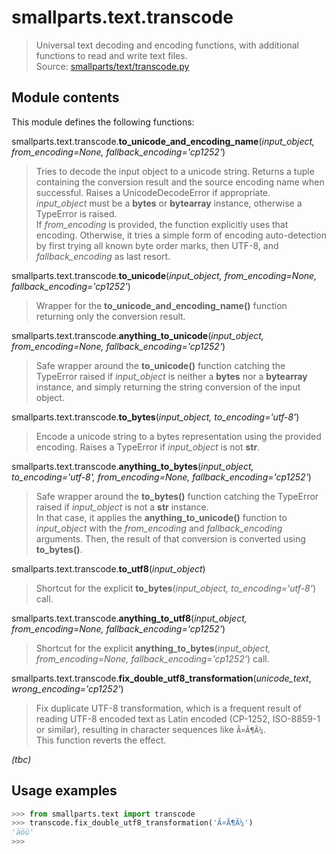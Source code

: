 # smallparts.text.transcode

> Universal text decoding and encoding functions,
> with additional functions to read and write text files.  
> Source: [smallparts/text/transcode.py](https://github.com/blackstream-x/smallparts/blob/master/smallparts/text/transcode.py)

## Module contents

This module defines the following functions:

smallparts.text.transcode.**to_unicode_and_encoding_name**(*input_object, from_encoding=None, fallback_encoding='cp1252'*)

> Tries to decode the input object to a unicode string.
> Returns a tuple containing the conversion result and the source encoding name
> when successful. Raises a UnicodeDecodeError if appropriate.  
> *input_object* must be a **bytes** or **bytearray** instance, otherwise
> a TypeError is raised.  
> If *from_encoding* is provided, the function explicitly uses that encoding.
> Otherwise, it tries a simple form of encoding auto-detection by first trying
> all known byte order marks, then UTF-8, and *fallback_encoding* as last resort.

smallparts.text.transcode.**to_unicode**(*input_object, from_encoding=None, fallback_encoding='cp1252'*)

> Wrapper for the **to_unicode_and_encoding_name()** function returning only
> the conversion result.

smallparts.text.transcode.**anything_to_unicode**(*input_object, from_encoding=None, fallback_encoding='cp1252'*)

> Safe wrapper around the **to_unicode()** function catching the TypeError
> raised if *input_object* is neither a **bytes** nor a **bytearray** instance,
> and simply returning the string conversion of the input object.

smallparts.text.transcode.**to_bytes**(*input_object, to_encoding='utf-8'*)

> Encode a unicode string to a bytes representation using the provided encoding.
> Raises a TypeError if *input_object* is not **str**.

smallparts.text.transcode.**anything_to_bytes**(*input_object, to_encoding='utf-8', from_encoding=None, fallback_encoding='cp1252'*)

> Safe wrapper around the **to_bytes()** function catching the TypeError
> raised if *input_object* is not a **str** instance.  
> In that case, it applies the **anything_to_unicode()** function
> to *input_object* with the *from_encoding* and *fallback_encoding* arguments.
> Then, the result of that conversion is converted using **to_bytes()**.

smallparts.text.transcode.**to_utf8**(*input_object*)

> Shortcut for the explicit **to_bytes**(*input_object, to_encoding='utf-8'*)
> call.

smallparts.text.transcode.**anything_to_utf8**(*input_object, from_encoding=None, fallback_encoding='cp1252'*)

> Shortcut for the explicit
> **anything_to_bytes**(*input_object, from_encoding=None, fallback_encoding='cp1252'*)
> call.

smallparts.text.transcode.**fix_double_utf8_transformation**(*unicode_text*, *wrong_encoding='cp1252'*)

> Fix duplicate UTF-8 transformation, which is a frequent result of reading
> UTF-8 encoded text as Latin encoded (CP-1252, ISO-8859-1 or similar),
> resulting in character sequences like ```Ã¤Ã¶Ã¼```.  
> This function reverts the effect.

*(tbc)*

## Usage examples

```python
>>> from smallparts.text import transcode
>>> transcode.fix_double_utf8_transformation('Ã¤Ã¶Ã¼')
'äöü'
>>> 
```

